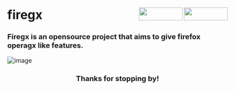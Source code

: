 <h1 align="left">firegx


<img src="https://img.shields.io/github/watchers/d-solis/firegx?color=%238AB4F8&labelColor=101012&label=watchers&style=for-the-badge" width=100 height=30 align="right" />
<img src="https://img.shields.io/github/stars/d-solis/firegx?color=%238AB4F8&labelColor=101012&label=stars&style=for-the-badge" width=100 height=30 align="right" />

</h1> 

<h3>

Firegx is an opensource project that aims to give firefox operagx like features.
  
</h3>


![image](https://raw.githubusercontent.com/d-solis/dotfiles/main/assets/cat.svg)
<h3 align="center">
Thanks for stopping by!
</h3>
